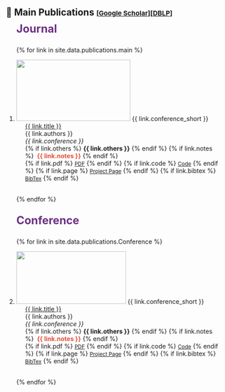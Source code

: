 <h1 id="publications"></h1>

<h2 style="margin: 60px 0px -15px;">📝 Main Publications <temp style="font-size:15px;">[</temp><a href="https://scholar.google.com/citations?user=sRkvMF8AAAAJ&hl=zh-CN" target="_blank" style="font-size:15px;">Google Scholar</a><temp style="font-size:15px;">]</temp><temp style="font-size:15px;">[</temp><a href="https://dblp.uni-trier.de/pid/42/6886.html" target="_blank" style="font-size:15px;">DBLP</a><temp style="font-size:15px;">]</temp></h2>


<div class="publications">
<ol class="bibliography">

<p style="color: #6C3082; font-size: 25px; font-weight: bold; marginal-left: 200px">Journal</p>


{% for link in site.data.publications.main %}

<li>
<div class="pub-row">
  <div class="col-sm-3 abbr" style="position: relative;padding-right: 5px;padding-left: 0px;">
    <img src="{{ link.image }}" class="teaser img-fluid z-depth-1" style="width: 260px; height: 140px;">
            <abbr class="badge">{{ link.conference_short }}</abbr>
  </div>
  <div class="col-sm-9" style="position: relative;padding-right: 15px;padding-left: 20px;">
      <div class="title"><a href="{{ link.pdf }}">{{ link.title }}</a></div>
      <div class="author">{{ link.authors }}</div>
      <div class="periodical"><em>{{ link.conference }}</em>
      </div>
         <div class="links">
            {% if link.others %} 
      <strong>{{ link.others  }}</strong>
      {% endif %}
            {% if link.notes %} 
      <strong style="color:#e74d3c"> &nbsp;{{ link.notes }}</strong>
      {% endif %}
      </div>
    <div class="links">
      {% if link.pdf %} 
      <a href="{{ link.pdf }}" class="btn btn-sm z-depth-0" role="button" target="_blank" style="font-size:12px;">PDF</a>
      {% endif %}
      {% if link.code %} 
      <a href="{{ link.code }}" class="btn btn-sm z-depth-0" role="button" target="_blank" style="font-size:12px;">Code</a>
      {% endif %}
      {% if link.page %} 
      <a href="{{ link.page }}" class="btn btn-sm z-depth-0" role="button" target="_blank" style="font-size:12px;">Project Page</a>
      {% endif %}
      {% if link.bibtex %} 
      <a href="{{ link.bibtex }}" class="btn btn-sm z-depth-0" role="button" target="_blank" style="font-size:12px;">BibTex</a>
      {% endif %}
    </div>
  </div>
</div>
</li>

<br>

{% endfor %}

<p style="color: #6C3082; font-size: 25px; font-weight: bold; marginal-left: 200px">Conference</p>


{% for link in site.data.publications.Conference %}

<li>
<div class="pub-row">
  <div class="col-sm-3 abbr" style="position: relative;padding-right: 5px;padding-left: 0px;">
    <img src="{{ link.image }}" class="teaser img-fluid z-depth-1" style="width: 250px; height: 120px;">
            <abbr class="badge">{{ link.conference_short }}</abbr>
  </div>
  <div class="col-sm-9" style="position: relative;padding-right: 15px;padding-left: 20px;">
      <div class="title"><a href="{{ link.pdf }}">{{ link.title }}</a></div>
      <div class="author">{{ link.authors }}</div>
      <div class="periodical"><em>{{ link.conference }}</em>
      </div>
         <div class="links">
            {% if link.others %} 
      <strong>{{ link.others  }}</strong>
      {% endif %}
            {% if link.notes %} 
      <strong style="color:#e74d3c"> &nbsp;{{ link.notes }}</strong>
      {% endif %}
      </div>
    <div class="links">
      {% if link.pdf %} 
      <a href="{{ link.pdf }}" class="btn btn-sm z-depth-0" role="button" target="_blank" style="font-size:12px;">PDF</a>
      {% endif %}
      {% if link.code %} 
      <a href="{{ link.code }}" class="btn btn-sm z-depth-0" role="button" target="_blank" style="font-size:12px;">Code</a>
      {% endif %}
      {% if link.page %} 
      <a href="{{ link.page }}" class="btn btn-sm z-depth-0" role="button" target="_blank" style="font-size:12px;">Project Page</a>
      {% endif %}
      {% if link.bibtex %} 
      <a href="{{ link.bibtex }}" class="btn btn-sm z-depth-0" role="button" target="_blank" style="font-size:12px;">BibTex</a>
      {% endif %}
    </div>
  </div>
</div>
</li>

<br>

{% endfor %}

